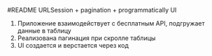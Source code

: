 #README
URLSession + pagination + programmatically UI

1) Приложение взаимодействует с бесплатным API, подгружает данные в таблицу
2) Реализована пагинация при скролле таблицы
3) UI создается и верстается через код
